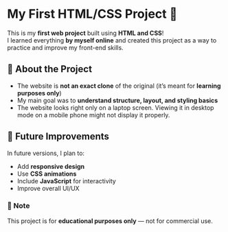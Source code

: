 # My First HTML/CSS Project 🎉

This is my **first web project** built using **HTML and CSS**!  
I learned everything **by myself online** and created this project as a way to practice and improve my front-end skills.


## 🌱 About the Project

- The website is **not an exact clone** of the original (it’s meant for **learning purposes only**)  
- My main goal was to **understand structure, layout, and styling basics**
- The website looks right only on a laptop screen. Viewing it in desktop mode on a mobile phone might not display it properly.

## 🚀 Future Improvements

In future versions, I plan to:
- Add **responsive design**
- Use **CSS animations**
- Include **JavaScript** for interactivity
- Improve overall UI/UX


### 🧾 Note
This project is for **educational purposes only** — not for commercial use.
